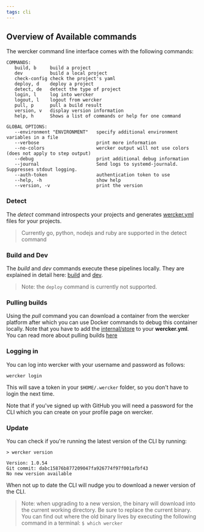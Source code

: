 ```yaml
---
tags: cli
---
```


## Overview of Available commands

The wercker command line interface comes with the following commands:

```no-highlight
COMMANDS:
   build, b     build a project
   dev          build a local project
   check-config check the project's yaml
   deploy, d    deploy a project
   detect, de   detect the type of project
   login, l     log into wercker
   logout, l    logout from wercker
   pull, p      pull a build result
   version, v   display version information
   help, h      Shows a list of commands or help for one command

GLOBAL OPTIONS:
   --environment "ENVIRONMENT"   specify additional environment variables in a file
   --verbose                     print more information
   --no-colors                   wercker output will not use colors (does not apply to step output)
   --debug                       print additional debug information
   --journal                     Send logs to systemd-journald. Suppresses stdout logging.
   --auth-token                  authentication token to use
   --help, -h                    show help
   --version, -v                 print the version
```

### Detect

The *detect* command introspects your projects and generates
[wercker.yml](/learn/wercker-yml/introduction.html) files for your
projects.

> Currently go, python, nodejs and ruby are supported in the detect
> command

### Build and Dev

The *build* and *dev* commands execute these pipelines locally. They are
explained in detail here: [build](/cli/usage/building.html) and
[dev](/cli/usage/developing.html). 

> Note: the `deploy` command is currently not supported.

### Pulling builds

Using the *pull* command you can download a container from the wercker platform
after which you can use Docker commands to debug this container locally.  Note
that you have to add the
[internal/store](/docs/steps/internal-steps.html#store-container) to your
**wercker.yml**. You can read more about pulling builds [here](/cli/usage/pulling-builds.html)

### Logging in

You can log into wercker with your username and password as follows:

```no-highlight
wercker login
```

This will save a token in your `$HOME/.wercker` folder, so you don't
have to login the next time.

Note that if you've signed up with GitHub you will need a password for the CLI
which you can create on your profile page on wercker.

### Update

You can check if you're running the latest version of the CLI by
running:

```no-highlight
> wercker version

Version: 1.0.54
Git commit: dabc15876b877209047fa926774f97f001afbf43
No new version available
```

When not up to date the CLI will nudge you to download a newer version
of the CLI.

> Note: when upgrading to a new version, the binary will download into the
current working directory. Be sure to replace the current binary. You can find
out where the old binary lives by executing the following command in a terminal:
`$ which wercker`
